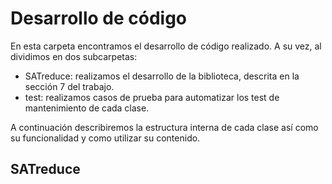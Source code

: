 # Desarrollo de código

En esta carpeta encontramos el desarrollo de código realizado. A su vez, al dividimos en dos subcarpetas:

- SATreduce: realizamos el desarrollo de la biblioteca, descrita en la sección 7 del trabajo.
- test: realizamos casos de prueba para automatizar los test de mantenimiento de cada clase.

A continuación describiremos la estructura interna de cada clase así como su funcionalidad y como utilizar su contenido. 

## SATreduce


